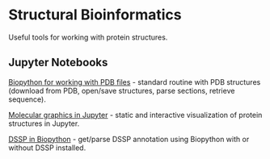 # Structural Bioinformatics

Useful tools for working with protein structures.

## Jupyter Notebooks

[Biopython for working with PDB files](https://colab.research.google.com/github/kluwik/structural-bioinformatics/blob/main/Biopython_for_working_with_PDB_files.ipynb) - standard routine with PDB structures (download from PDB, open/save structures, parse sections, retrieve sequence).

[Molecular graphics in Jupyter](https://colab.research.google.com/github/kluwik/structural-bioinformatics/blob/main/Molecular_graphics_in_Jupyter.ipynb) - static and interactive visualization of protein structures in Jupyter.

[DSSP in Biopython](https://colab.research.google.com/github/kluwik/structural-bioinformatics/blob/main/DSSP_Biopython.ipynb) - get/parse DSSP annotation using Biopython with or without DSSP installed.
